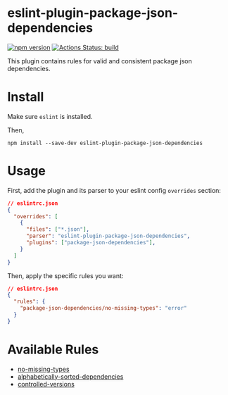 # eslint-plugin-package-json-dependencies

[![npm version](https://badge.fury.io/js/eslint-plugin-package-json-dependencies.svg)](https://badge.fury.io/js/eslint-plugin-package-json-dependencies)
[![Actions Status: build](https://github.com/idan-at/eslint-plugin-package-json-dependencies/workflows/test/badge.svg)](https://github.com/idan-at/eslint-plugin-package-json-dependencies/actions?query=workflow%3A"test")


This plugin contains rules for valid and consistent package json dependencies.

# Install
Make sure `eslint` is installed.

Then,

`npm install --save-dev eslint-plugin-package-json-dependencies`

# Usage
First, add the plugin and its parser to your eslint config `overrides` section:
```json
// eslintrc.json
{
  "overrides": [
    {
      "files": ["*.json"],
      "parser": "eslint-plugin-package-json-dependencies",
      "plugins": ["package-json-dependencies"],
    }
  ]
}
```

Then, apply the specific rules you want:
```json
// eslintrc.json
{
  "rules": {
    "package-json-dependencies/no-missing-types": "error"
  }
}
```

# Available Rules

- [no-missing-types](https://github.com/idan-at/eslint-plugin-package-json-dependencies/blob/master/docs/rules/no-missing-types.md)
- [alphabetically-sorted-dependencies](https://github.com/idan-at/eslint-plugin-package-json-dependencies/blob/master/docs/rules/alphabetically-sorted-dependencies.md)
- [controlled-versions](https://github.com/idan-at/eslint-plugin-package-json-dependencies/blob/master/docs/rules/controlled-versions.md)
